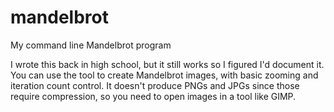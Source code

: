 # mandelbrot
My command line Mandelbrot program

I wrote this back in high school, but it still works so I figured I'd document it. You can use the tool to create Mandelbrot images,
with basic zooming and iteration count control. It doesn't produce PNGs and JPGs since those require compression,
so you need to open images in a tool like GIMP.

